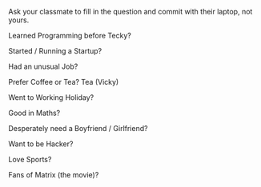 Ask your classmate to fill in the question and commit with their laptop, not yours.


Learned Programming before Tecky?

Started / Running a Startup?

Had an unusual Job? 

Prefer Coffee or Tea? Tea (Vicky)

Went to Working Holiday?

Good in Maths?

Desperately need a Boyfriend / Girlfriend?

Want to be Hacker?

Love Sports?

Fans of Matrix (the movie)?